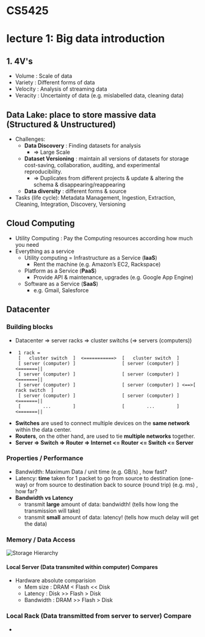 # CS5425

# lecture 1: Big data introduction

## 1. 4V's 
* Volume   : Scale of data 
* Variety  : Different forms of data
* Velocity : Analysis of streaming data
* Veracity : Uncertainty of data (e.g. mislabelled data, cleaning data)

## Data Lake: place to store massive data (Structured & Unstructured)
* Challenges:
  * **Data Discovery** : Finding datasets for analysis 
    * => Large Scale
  * **Dataset Versioning** : maintain all versions of datasets for storage cost-saving, collaboration, auditing, and experimental reproducibility. 
    * => Duplicates from different projects & update & altering the schema &  disappearing/reappearing 
  * **Data diversity** : different forms & source
* Tasks (life cycle): Metadata Management, Ingestion, Extraction, Cleaning, Integration, Discovery, Versioning

## Cloud Computing 
* Utility Computing : Pay the Computing resources according how much you need 
* Everything as a service
  * Utility computing = Infrastructure as a Service (**IaaS**)
    * Rent the machine (e.g. Amazon’s EC2, Rackspace)
  * Platform as a Service (**PaaS**)
    * Provide API & maintenance, upgrades (e.g. Google App Engine)
  * Software as a Service (**SaaS**)
    * e.g. Gmail, Salesforce

## Datacenter
### Building blocks
  * Datacenter => server racks => cluster switchs (=> servers (computers))
  * ~~~
     1 rack = 
     [   cluster switch  ]  <===========>  [   cluster switch  ]
     [ server (computer) ]                 [ server (computer) ] <=======||
     [ server (computer) ]                 [ server (computer) ] <=======||
     [ server (computer) ]                 [ server (computer) ] <==>[   rack switch  ]
     [ server (computer) ]                 [ server (computer) ] <=======||
     [        ...        ]                 [        ...        ] <=======||
  * **Switches** are used to connect multiple devices on the **same network** within the data center.
  * **Routers**, on the other hand, are used to tie **multiple networks** together.
  * **Server => Switch => Router => Internet <= Router <= Switch <= Server**
### Properties / Performance
* Bandwidth: Maximum Data / unit time (e.g. GB/s) , how fast?
* Latency: **time** taken for 1 packet to go from source to destination (one-way)  or from source to destination back to source (round trip) (e.g. ms) , how far?
* **Bandwidth vs Latency**
  * transmit **large** amount of data: bandwidth! (tells how long the transmission will take)
  * transmit **small** amount of data: latency! (tells how much delay will get the data)
### Memory / Data Access
![Storage Hierarchy](/pics/StorageHierarchy.png "Storage Hierarchy")

#### Local Server (Data transmited within computer) Compares
* Hardware absolute comparision
    * Mem size : DRAM < Flash << Disk
    * Latency : Disk >> Flash > Disk
    * Bandwidth : DRAM >> Flash > Disk

### Local Rack (Data transmitted from server to server) Compare
* 